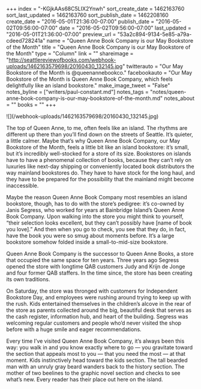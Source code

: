 +++
index = "-KGjkAAs68C5LIX2Ynwh"
sort_create_date = 1462163760
sort_last_updated = 1462163760
sort_publish_date = 1462208160
create_date = "2016-05-01T21:36:00-07:00"
publish_date = "2016-05-02T09:56:00-07:00"
date = "2016-05-02T09:56:00-07:00"
last_updated = "2016-05-01T21:36:00-07:00"
preview_url = "53a2c894-9134-5e85-a79a-cdeed728241a"
name = "Queen Anne Book Company is our May Bookstore of the Month"
title = "Queen Anne Book Company is our May Bookstore of the Month"
type = "Column"
link = ""
shareimage = "http://seattlereviewofbooks.com/webhook-uploads/1462163579698/20160430_132145.jpg"
twitterauto = "Our May Bookstore of the Month is @queenannebookco."
facebookauto = "Our May Bookstore of the Month is Queen Anne Book Company, which feels delightfully like an island bookstore."
make_image_tweet = "False"
notes_byline = ["writers/paul-constant.md"]
notes_tags = "notes/queen-anne-book-company-is-our-may-bookstore-of-the-month.md"
notes_about = ""
books = ""
+++
<p class="image">![](/webhook-uploads/1462163579698/20160430_132145.jpg)</p>

The top of Queen Anne, to me, often feels like an island. The rhythms are different up there than you’ll find down on the streets of Seattle. It’s quieter, a little calmer. Maybe that’s why Queen Anne Book Company, our May Bookstore of the Month, feels a little bit like an island bookstore: it’s small, but it’s incredibly well-stocked for a store of its size. Bookstores on islands have to have a phenomenal collection of books, because they can’t rely on luxuries like next-day shipping or conveniently located book distributors the way mainland bookstores do. They have to have stock for the long haul, and they have to be prepared for the possibility that the mainland might become inaccessible. 

Maybe the reason Queen Anne Book Company most resembles an island bookstore, though, has to do with the store’s pedigree: it’s co-owned by Janis Segress, who worked for years at Bainbridge Island’s Queen Anne Book Company. Upon walking into the store you might think to yourself, “their selection looks excellent, but they can’t possibly have [name of book you love].” And then when you go to check, you see that they do, in fact, have the book you were so smug about moments before. It’s a large bookstore somehow folded inside a small-to-mid-size bookstore.

Queen Anne Book Company is the successor to Queen Anne Books, a store that occupied the same space for ten years. Three years ago Segress opened the store with longtime QAB customers Judy and Krijn de Jonge and four former QAB staffers. In the time since, the store has been creating its own traditions.

On Saturday, the store was thronged with customers for Independent Bookstore Day, and employees were rushing around trying to keep up with the rush. Kids entertained themselves in the children’s alcove in the rear of the store as parents collected around the big, beautiful desk that serves as the cash register, information hub, and heart of the building. Segress was welcoming regular customers and people who’d never visited the shop before with a huge smile and eager recommendations.

Every time I’ve visited Queen Anne Book Company, it’s always been this way: you walk in and you know exactly where to go — you gravitate toward the section that appeals most to you — that you need the most — at that moment. Kids instinctively head toward the kids section. The tall bearded man with an unruly gray beard wanders back to the history section. The mother of two beelines to the graphic novel section and checks to see what’s new. Every reader has their place out here on the island. 
